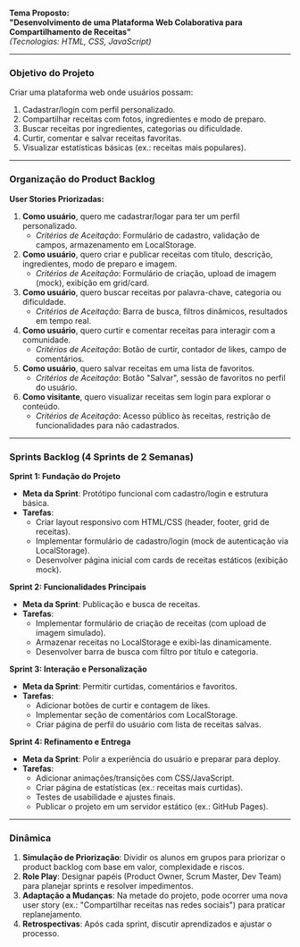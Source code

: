 **Tema Proposto:**  
**"Desenvolvimento de uma Plataforma Web Colaborativa para Compartilhamento de Receitas"**  
*(Tecnologias: HTML, CSS, JavaScript)*  

---

### **Objetivo do Projeto**  

Criar uma plataforma web onde usuários possam:  
1. Cadastrar/login com perfil personalizado.  
2. Compartilhar receitas com fotos, ingredientes e modo de preparo.  
3. Buscar receitas por ingredientes, categorias ou dificuldade.  
4. Curtir, comentar e salvar receitas favoritas.  
5. Visualizar estatísticas básicas (ex.: receitas mais populares).  

---

### **Organização do Product Backlog**  
**User Stories Priorizadas:**  
1. **Como usuário**, quero me cadastrar/logar para ter um perfil personalizado.  
   - *Critérios de Aceitação*: Formulário de cadastro, validação de campos, armazenamento em LocalStorage.  
2. **Como usuário**, quero criar e publicar receitas com título, descrição, ingredientes, modo de preparo e imagem.  
   - *Critérios de Aceitação*: Formulário de criação, upload de imagem (mock), exibição em grid/card.  
3. **Como usuário**, quero buscar receitas por palavra-chave, categoria ou dificuldade.  
   - *Critérios de Aceitação*: Barra de busca, filtros dinâmicos, resultados em tempo real.  
4. **Como usuário**, quero curtir e comentar receitas para interagir com a comunidade.  
   - *Critérios de Aceitação*: Botão de curtir, contador de likes, campo de comentários.  
5. **Como usuário**, quero salvar receitas em uma lista de favoritos.  
   - *Critérios de Aceitação*: Botão "Salvar", sessão de favoritos no perfil do usuário.  
6. **Como visitante**, quero visualizar receitas sem login para explorar o conteúdo.  
   - *Critérios de Aceitação*: Acesso público às receitas, restrição de funcionalidades para não cadastrados.  

---

### **Sprints Backlog (4 Sprints de 2 Semanas)**  
**Sprint 1: Fundação do Projeto**  
- **Meta da Sprint**: Protótipo funcional com cadastro/login e estrutura básica.  
- **Tarefas**:  
  - Criar layout responsivo com HTML/CSS (header, footer, grid de receitas).  
  - Implementar formulário de cadastro/login (mock de autenticação via LocalStorage).  
  - Desenvolver página inicial com cards de receitas estáticos (exibição mock).  

**Sprint 2: Funcionalidades Principais**  
- **Meta da Sprint**: Publicação e busca de receitas.  
- **Tarefas**:  
  - Implementar formulário de criação de receitas (com upload de imagem simulado).  
  - Armazenar receitas no LocalStorage e exibi-las dinamicamente.  
  - Desenvolver barra de busca com filtro por título e categoria.  

**Sprint 3: Interação e Personalização**  
- **Meta da Sprint**: Permitir curtidas, comentários e favoritos.  
- **Tarefas**:  
  - Adicionar botões de curtir e contagem de likes.  
  - Implementar seção de comentários com LocalStorage.  
  - Criar página de perfil do usuário com lista de receitas salvas.  

**Sprint 4: Refinamento e Entrega**  
- **Meta da Sprint**: Polir a experiência do usuário e preparar para deploy.  
- **Tarefas**:  
  - Adicionar animações/transições com CSS/JavaScript.  
  - Criar página de estatísticas (ex.: receitas mais curtidas).  
  - Testes de usabilidade e ajustes finais.  
  - Publicar o projeto em um servidor estático (ex.: GitHub Pages).  

---

### **Dinâmica**  

1. **Simulação de Priorização**: Dividir os alunos em grupos para priorizar o product backlog com base em valor, complexidade e riscos.  
2. **Role Play**: Designar papéis (Product Owner, Scrum Master, Dev Team) para planejar sprints e resolver impedimentos.  
3. **Adaptação a Mudanças**: Na metade do projeto, pode ocorrer uma nova user story (ex.: "Compartilhar receitas nas redes sociais") para praticar replanejamento.  
4. **Retrospectivas**: Após cada sprint, discutir aprendizados e ajustar o processo.
